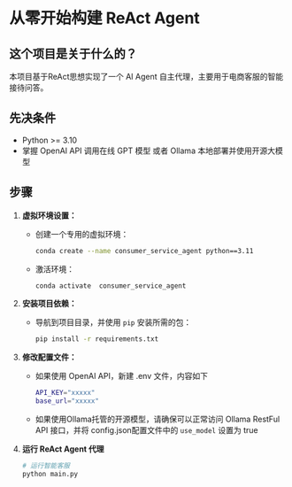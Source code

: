 # 从零开始构建 ReAct Agent

## 这个项目是关于什么的？
本项目基于ReAct思想实现了一个 AI Agent 自主代理，主要用于电商客服的智能接待问答。

## 先决条件
- Python >= 3.10
- 掌握 OpenAI API 调用在线 GPT 模型 或者 Ollama 本地部署并使用开源大模型

## 步骤

1. **虚拟环境设置：**
   - 创建一个专用的虚拟环境：
   
     ```bash
     conda create --name consumer_service_agent python==3.11
     ```
   - 激活环境：
     ```bash
     conda activate  consumer_service_agent
     ```

2. **安装项目依赖：**

   - 导航到项目目录，并使用 `pip` 安装所需的包：
   
     ```bash
     pip install -r requirements.txt
     ```

3. **修改配置文件：**

   - 如果使用 OpenAI API，新建 .env 文件，内容如下
        ```bash
     API_KEY="xxxxx"
     base_url="xxxxx"
     ```
   - 如果使用Ollama托管的开源模型，请确保可以正常访问 Ollama RestFul API 接口，并将 config.json配置文件中的 `use_model` 设置为 true

4. **运行 ReAct Agent 代理**

   ```bash 
   # 运行智能客服
   python main.py   
   ```